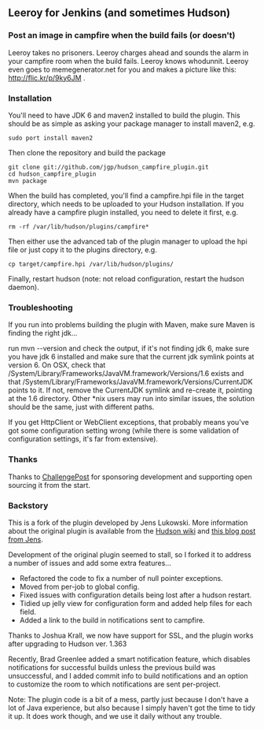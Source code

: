## Leeroy for Jenkins (and sometimes Hudson)
### Post an image in campfire when the build fails (or doesn't)

Leeroy takes no prisoners. Leeroy charges ahead and sounds the alarm in your campfire room when the build fails. Leeroy knows whodunnit. Leeroy even goes to memegenerator.net for you and makes a picture like this: http://flic.kr/p/9ky6JM .

### Installation 

You'll need to have JDK 6 and maven2 installed to build the plugin. This should
be as simple as asking your package manager to install maven2, e.g.

    sudo port install maven2

Then clone the repository and build the package

    git clone git://github.com/jgp/hudson_campfire_plugin.git 
    cd hudson_campfire_plugin 
    mvn package

When the build has completed, you'll find a campfire.hpi file in the target
directory, which needs to be uploaded to your Hudson installation. If you
already have a campfire plugin installed, you need to delete it first, e.g.

    rm -rf /var/lib/hudson/plugins/campfire*

Then either use the advanced tab of the plugin manager to upload the hpi file or
just copy it to the plugins directory, e.g. 

    cp target/campfire.hpi /var/lib/hudson/plugins/

Finally, restart hudson (note: not reload configuration, restart the hudson
daemon).

### Troubleshooting

If you run into problems building the plugin with Maven, make sure Maven is
finding the right jdk...

run mvn --version and check the output, if it's not finding jdk 6, make sure you
have jdk 6 installed and make sure that the current jdk symlink points at
version 6.  On OSX, check that
/System/Library/Frameworks/JavaVM.framework/Versions/1.6 exists and that
/System/Library/Frameworks/JavaVM.framework/Versions/CurrentJDK points to it.
If not, remove the CurrentJDK symlink and re-create it, pointing at the 1.6
directory. Other *nix users may run into similar issues, the solution should be
the same, just with different paths.

If you get HttpClient or WebClient exceptions, that probably means you've got
some configuration setting wrong (while there is some validation of
configuration settings, it's far from extensive).

### Thanks
Thanks to [ChallengePost](http://challengepost.com) for sponsoring development and
supporting open sourcing it from the start.

### Backstory
This is a fork of the plugin developed by Jens Lukowski. More information about
the original plugin is available from the [Hudson
wiki](http://wiki.hudson-ci.org/display/HUDSON/Campfire+Plugin) and [this blog
post from
Jens](http://schneide.wordpress.com/2009/10/26/a-campfire-plugin-for-hudson/).

Development of the original plugin seemed to stall, so I forked it to address a
number of issues and add some extra features...

* Refactored the code to fix a number of null pointer exceptions.
* Moved from per-job to global config.
* Fixed issues with configuration details being lost after a hudson restart.
* Tidied up jelly view for configuration form and added help files for each 
  field.
* Added a link to the build in notifications sent to campfire.

Thanks to Joshua Krall, we now have support for SSL, and the plugin works after
upgrading to Hudson ver. 1.363

Recently, Brad Greenlee added a smart notification feature, which disables
notifications for successful builds unless the previous build was unsuccessful,
and I added commit info to build notifications and an option to customize the
room to which notifications are sent per-project.

Note: The plugin code is a bit of a mess, partly just because I don't have a 
lot of Java experience, but also because I simply haven't got the time to tidy
it up. It does work though, and we use it daily without any trouble.